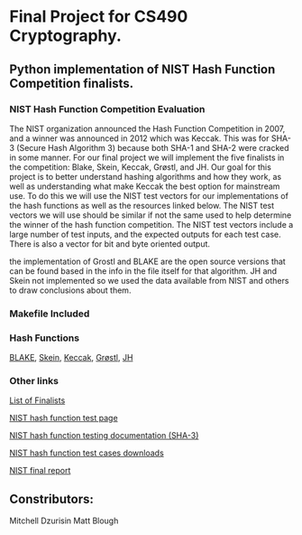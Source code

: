 ﻿# Final Project for CS490 Cryptography. 
## Python implementation of NIST Hash Function Competition finalists.

### NIST Hash Function Competition Evaluation
The NIST organization announced the Hash Function Competition in 2007, and a
winner was announced in 2012 which was Keccak. This was for SHA-3 (Secure Hash
Algorithm 3) because both SHA-1 and SHA-2 were cracked in some manner.
For our final project we will implement the five finalists in the competition: Blake,
Skein, Keccak, Grøstl, and JH. Our goal for this project is to better understand hashing
algorithms and how they work, as well as understanding what make Keccak the best
option for mainstream use. To do this we will use the NIST test vectors for our
implementations of the hash functions as well as the resources linked below. The NIST
test vectors we will use should be similar if not the same used to help determine the
winner of the hash function competition. The NIST test vectors include a large number
of test inputs, and the expected outputs for each test case. There is also a vector for bit
and byte oriented output.

the implementation of Grostl and BLAKE are the open source versions that can be found based
in the info in the file itself for that algorithm. JH and Skein not implemented so we used 
the data available from NIST and others to draw conclusions about them.

### Makefile Included

### Hash Functions
[BLAKE](https://en.wikipedia.org/wiki/BLAKE_(hash_function)), 
[Skein](http://www.skein-hash.info/about), 
[Keccak](https://keccak.team/keccak.html), 
[Grøstl](http://www.groestl.info/index.html), 
[JH](http://www3.ntu.edu.sg/home/wuhj/research/jh/index.html)

### Other links
[List of Finalists](https://en.wikipedia.org/wiki/NIST_hash_function_competition#Finalists)

[NIST hash function test page](https://csrc.nist.gov/Projects/Cryptographic-Algorithm-Validation-Program/Secure-Hashing)

[NIST hash function testing documentation (SHA-3)](https://csrc.nist.gov/CSRC/media/Projects/Cryptographic-Algorithm-Validation-Program/documents/sha3/sha3vs.pdf)

[NIST hash function test cases downloads](https://csrc.nist.gov/Projects/Cryptographic-Algorithm-Validation-Program/Secure-Hashing)

[NIST final report](https://nvlpubs.nist.gov/nistpubs/ir/2012/NIST.IR.7896.pdf)

## Constributors:
Mitchell Dzurisin
Matt Blough